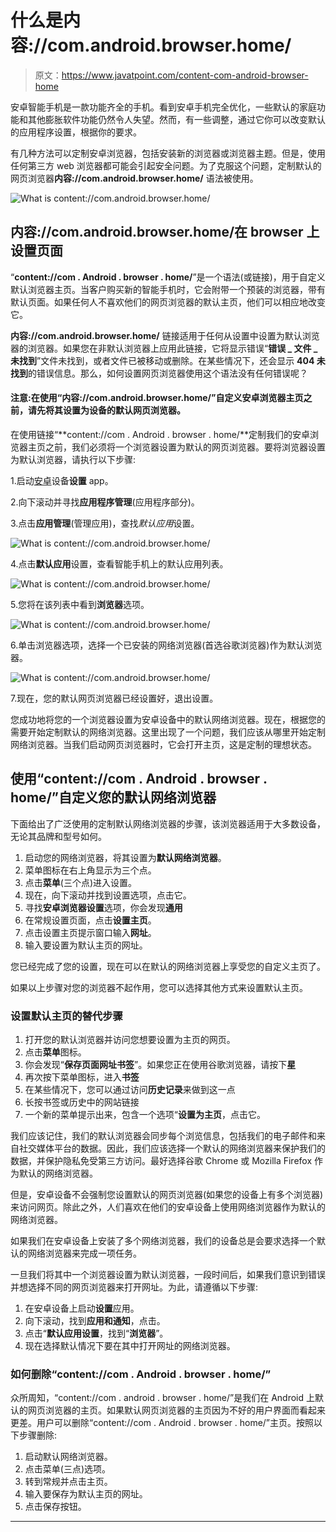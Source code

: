 # 什么是内容://com.android.browser.home/

> 原文：<https://www.javatpoint.com/content-com-android-browser-home>

安卓智能手机是一款功能齐全的手机。看到安卓手机完全优化，一些默认的家庭功能和其他膨胀软件功能仍然令人失望。然而，有一些调整，通过它你可以改变默认的应用程序设置，根据你的要求。

有几种方法可以定制安卓浏览器，包括安装新的浏览器或浏览器主题。但是，使用任何第三方 web 浏览器都可能会引起安全问题。为了克服这个问题，定制默认的网页浏览器**内容://com.android.browser.home/** 语法被使用。

![What is content://com.android.browser.home/](img/33811e138c92170467367457bd99a3bb.png)

## 内容://com.android.browser.home/在 browser 上设置页面

“**content://com . Android . browser . home/**”是一个语法(或链接)，用于自定义默认浏览器主页。当客户购买新的智能手机时，它会附带一个预装的浏览器，带有默认页面。如果任何人不喜欢他们的网页浏览器的默认主页，他们可以相应地改变它。

**内容://com.android.browser.home/** 链接适用于任何从设置中设置为默认浏览器的浏览器。如果您在非默认浏览器上应用此链接，它将显示错误“**错误 _ 文件 _ 未找到**”文件未找到，或者文件已被移动或删除。在某些情况下，还会显示 **404 未找到**的错误信息。那么，如何设置网页浏览器使用这个语法没有任何错误呢？

#### 注意:在使用“内容://com.android.browser.home/”自定义安卓浏览器主页之前，请先将其设置为设备的默认网页浏览器。

在使用链接“**content://com . Android . browser . home/**定制我们的安卓浏览器主页之前，我们必须将一个浏览器设置为默认的网页浏览器。要将浏览器设置为默认浏览器，请执行以下步骤:

1.启动[安卓](https://www.javatpoint.com/android-tutorial)设备**设置** app。

2.向下滚动并寻找**应用程序管理**(应用程序部分)。

3.点击**应用管理**(管理应用)，查找*默认应用*设置。

![What is content://com.android.browser.home/](img/fb73402a406c6dcbe3420cec760fcd5b.png)

4.点击**默认应用**设置，查看智能手机上的默认应用列表。

![What is content://com.android.browser.home/](img/39e56cb8b1fb20feffc6c71af0ec4c54.png)

5.您将在该列表中看到**浏览器**选项。

![What is content://com.android.browser.home/](img/c00143b6709106e56c8b24401608da08.png)

6.单击浏览器选项，选择一个已安装的网络浏览器(首选谷歌浏览器)作为默认浏览器。

![What is content://com.android.browser.home/](img/9072ac88ec0a08c564f05b6bc9e76dbc.png)

7.现在，您的默认网页浏览器已经设置好，退出设置。

您成功地将您的一个浏览器设置为安卓设备中的默认网络浏览器。现在，根据您的需要开始定制默认的网络浏览器。这里出现了一个问题，我们应该从哪里开始定制网络浏览器。当我们启动网页浏览器时，它会打开主页，这是定制的理想状态。

## 使用“content://com . Android . browser . home/”自定义您的默认网络浏览器

下面给出了广泛使用的定制默认网络浏览器的步骤，该浏览器适用于大多数设备，无论其品牌和型号如何。

1.  启动您的网络浏览器，将其设置为**默认网络浏览器**。
2.  菜单图标在右上角显示为三个点。
3.  点击**菜单**(三个点)进入设置。
4.  现在，向下滚动并找到设置选项，点击它。
5.  寻找**安卓浏览器设置**选项，你会发现**通用**
6.  在常规设置页面，点击**设置主页**。
7.  点击设置主页提示窗口输入**网址**。
8.  输入要设置为默认主页的网址。

您已经完成了您的设置，现在可以在默认的网络浏览器上享受您的自定义主页了。

如果以上步骤对您的浏览器不起作用，您可以选择其他方式来设置默认主页。

### 设置默认主页的替代步骤

1.  打开您的默认浏览器并访问您想要设置为主页的网页。
2.  点击**菜单**图标。
3.  你会发现“**保存页面网址书签**”。如果您正在使用谷歌浏览器，请按下**星**
4.  再次按下菜单图标，进入**书签**
5.  在某些情况下，您可以通过访问**历史记录**来做到这一点
6.  长按书签或历史中的网站链接
7.  一个新的菜单提示出来，包含一个选项“**设置为主页**，点击它。

我们应该记住，我们的默认浏览器会同步每个浏览信息，包括我们的电子邮件和来自社交媒体平台的数据。因此，我们应该选择一个默认的网络浏览器来保护我们的数据，并保护隐私免受第三方访问。最好选择谷歌 Chrome 或 Mozilla Firefox 作为默认的网络浏览器。

但是，安卓设备不会强制您设置默认的网页浏览器(如果您的设备上有多个浏览器)来访问网页。除此之外，人们喜欢在他们的安卓设备上使用网络浏览器作为默认的网络浏览器。

如果我们在安卓设备上安装了多个网络浏览器，我们的设备总是会要求选择一个默认的网络浏览器来完成一项任务。

一旦我们将其中一个浏览器设置为默认浏览器，一段时间后，如果我们意识到错误并想选择不同的网页浏览器来打开网址。为此，请遵循以下步骤:

1.  在安卓设备上启动**设置**应用。
2.  向下滚动，找到**应用和通知**，点击。
3.  点击“**默认应用设置**，找到“**浏览器**”。
4.  现在选择默认情况下要在其中打开网址的网络浏览器。

### 如何删除“content://com . Android . browser . home/”

众所周知，“content://com . android . browser . home/”是我们在 Android 上默认的网页浏览器的主页。如果默认网页浏览器的主页因为不好的用户界面而看起来更差。用户可以删除“content://com . Android . browser . home/”主页。按照以下步骤删除:

1.  启动默认网络浏览器。
2.  点击菜单(三点)选项。
3.  转到常规并点击主页。
4.  输入要保存为默认主页的网址。
5.  点击保存按钮。

* * *